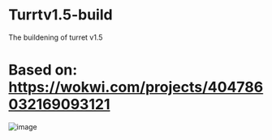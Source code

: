 # Turrtv1.5-build
The buildening of turret v1.5
# Based on: https://wokwi.com/projects/404786032169093121
![image](https://github.com/user-attachments/assets/e8a810de-c9e6-4998-a47d-f114527c0909)
